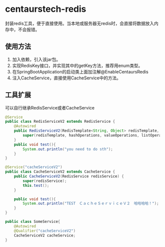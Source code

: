 # centaurstech-redis
封装redis工具，便于直接使用。当本地或服务器无redis时，会直接将数据放入内存中，不会报错。

## 使用方法
1. 加入依赖，引入该jar包。
2. 实现RedisKey接口，并实现其中的getKey方法，推荐用enum类型。
3. 在SpringBootApplication的启动类上面加注解@EnableCentaursRedis
4. 注入CacheService，直接使用CacheService中的方法。

## 工具扩展
可以自行继承RedisService或者CacheService
~~~java
@Service
public class RedisServiceV2 extends RedisService {
    @Autowired
    public RedisServiceV2(RedisTemplate<String, Object> redisTemplate, HashOperations<String, String, Object> hashOperations, ValueOperations<String, Object> valueOperations, ListOperations<String, Object> listOperations, SetOperations<String, Object> setOperations, ZSetOperations<String, Object> zSetOperations) {
        super(redisTemplate, hashOperations, valueOperations, listOperations, setOperations, zSetOperations);
    }
    public void test(){
        System.out.println("you need to do sth");
    }
}

@Service("cacheServiceV2")
public class CacheServiceV2 extends CacheService {
    public CacheServiceV2(RedisService redisService) {
        super(redisService);
        this.test();
    }

    public void test(){
        System.out.println("TEST　ＣａｃｈｅＳｅｒｖｉｃｅＶ２　哈哈哈哈！");
    }
}

public class SomeService{
    @Autowired
    @Qualifier("cacheServiceV2")
    CacheServiceV2 cacheService;
}

~~~
